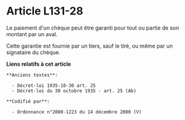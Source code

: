 # Article L131-28

Le paiement d'un chèque peut être garanti pour tout ou partie de son montant par un aval.

Cette garantie est fournie par un tiers, sauf le tiré, ou même par un signataire du chèque.

**Liens relatifs à cet article**

	**Anciens textes**:

	  - Décret-loi 1935-10-30 art. 25
	  - Décret-loi du 30 octobre 1935 - art. 25 (Ab)

	**Codifié par**:

	  - Ordonnance n°2000-1223 du 14 décembre 2000 (V)
